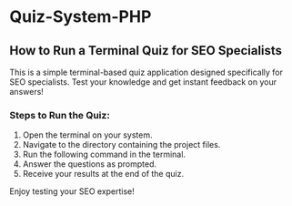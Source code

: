 # Quiz-System-PHP

## How to Run a Terminal Quiz for SEO Specialists

This is a simple terminal-based quiz application designed specifically for SEO specialists. Test your knowledge and get instant feedback on your answers!

### Steps to Run the Quiz:

1. Open the terminal on your system.
2. Navigate to the directory containing the project files.
3. Run the following command in the terminal.
4. Answer the questions as prompted.
5. Receive your results at the end of the quiz.

Enjoy testing your SEO expertise!
